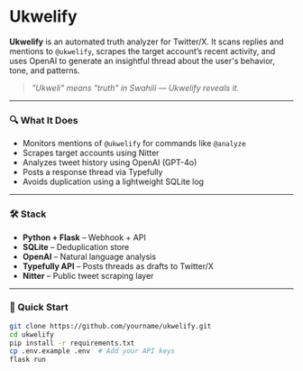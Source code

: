 # Ukwelify

**Ukwelify** is an automated truth analyzer for Twitter/X. It scans replies and mentions to `@ukwelify`, scrapes the target account’s recent activity, and uses OpenAI to generate an insightful thread about the user's behavior, tone, and patterns.

> *"Ukweli" means "truth" in Swahili — Ukwelify reveals it.*

---

### 🔍 What It Does

- Monitors mentions of `@ukwelify` for commands like `@analyze`
- Scrapes target accounts using Nitter
- Analyzes tweet history using OpenAI (GPT-4o)
- Posts a response thread via Typefully
- Avoids duplication using a lightweight SQLite log

---

### 🛠 Stack

- **Python + Flask** – Webhook + API
- **SQLite** – Deduplication store
- **OpenAI** – Natural language analysis
- **Typefully API** – Posts threads as drafts to Twitter/X
- **Nitter** – Public tweet scraping layer

---

### 🚀 Quick Start

```bash
git clone https://github.com/yourname/ukwelify.git
cd ukwelify
pip install -r requirements.txt
cp .env.example .env  # Add your API keys
flask run
